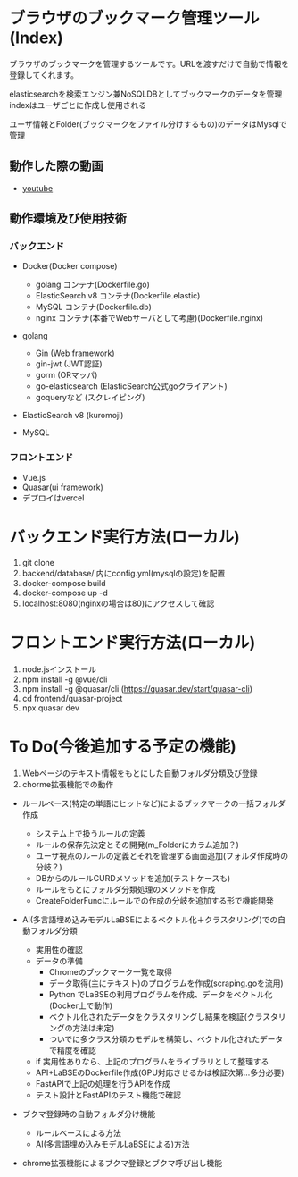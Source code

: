 # ブラウザのブックマーク管理ツール (Index)

ブラウザのブックマークを管理するツールです。URLを渡すだけで自動で情報を登録してくれます。

elasticsearchを検索エンジン兼NoSQLDBとしてブックマークのデータを管理
indexはユーザごとに作成し使用される

ユーザ情報とFolder(ブックマークをファイル分けするもの)のデータはMysqlで管理

## 動作した際の動画
* [youtube](https://www.youtube.com/watch?v=izRX22CJ5s4)
## 動作環境及び使用技術

### バックエンド
* Docker(Docker compose)
  * golang コンテナ(Dockerfile.go)
  * ElasticSearch v8 コンテナ(Dockerfile.elastic)
  * MySQL コンテナ(Dockerfile.db)
  * nginx コンテナ(本番でWebサーバとして考慮)(Dockerfile.nginx)

* golang 
  * Gin (Web framework)
  * gin-jwt (JWT認証)
  * gorm (ORマッパ)
  * go-elasticsearch (ElasticSearch公式goクライアント)
  * goqueryなど (スクレイピング)

* ElasticSearch v8 (kuromoji)

* MySQL

### フロントエンド
* Vue.js 
* Quasar(ui framework)
* デプロイはvercel

# バックエンド実行方法(ローカル)
1. git clone 
2. backend/database/ 内にconfig.yml(mysqlの設定)を配置
3. docker-compose build 
4. docker-compose up -d
5. localhost:8080(nginxの場合は80)にアクセスして確認
   
# フロントエンド実行方法(ローカル)
1. node.jsインストール
2. npm install -g @vue/cli
3. npm install -g @quasar/cli (https://quasar.dev/start/quasar-cli)
4. cd frontend/quasar-project
5. npx quasar dev

# To Do(今後追加する予定の機能)

1. Webページのテキスト情報をもとにした自動フォルダ分類及び登録
2. chorme拡張機能での動作
   
* ルールベース(特定の単語にヒットなど)によるブックマークの一括フォルダ作成
  * システム上で扱うルールの定義
  * ルールの保存先決定とその開発(m_Folderにカラム追加？)
  * ユーザ視点のルールの定義とそれを管理する画面追加(フォルダ作成時の分岐？)
  * DBからのルールCURDメソッドを追加(テストケースも)
  * ルールをもとにフォルダ分類処理のメソッドを作成
  * CreateFolderFuncにルールでの作成の分岐を追加する形で機能開発
* AI(多言語埋め込みモデルLaBSEによるベクトル化＋クラスタリング)での自動フォルダ分類
  * 実用性の確認
  * データの準備
    * Chromeのブックマーク一覧を取得
    * データ取得(主にテキスト)のプログラムを作成(scraping.goを流用)
    * Python でLaBSEの利用プログラムを作成、データをベクトル化(Docker上で動作)
    * ベクトル化されたデータをクラスタリングし結果を検証(クラスタリングの方法は未定)
    * ついでに多クラス分類のモデルを構築し、ベクトル化されたデータで精度を確認
  * if 実用性ありなら、上記のプログラムをライブラリとして整理する
  * API+LaBSEのDockerfile作成(GPU対応させるかは検証次第...多分必要)
  * FastAPIで上記の処理を行うAPIを作成
  * テスト設計とFastAPIのテスト機能で確認
  
* ブクマ登録時の自動フォルダ分け機能
  * ルールベースによる方法
  * AI(多言語埋め込みモデルLaBSEによる)方法
* chrome拡張機能によるブクマ登録とブクマ呼び出し機能
